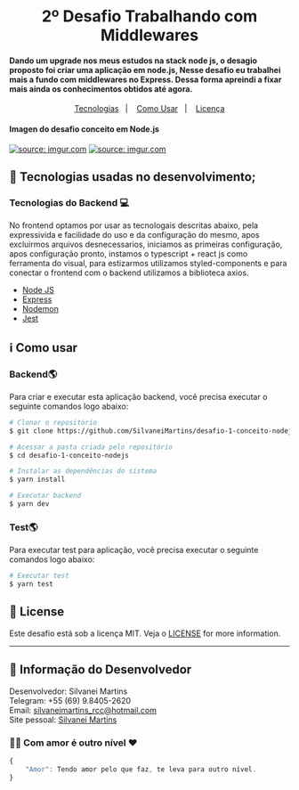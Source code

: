 <h1 align="center">
    2º Desafio Trabalhando com Middlewares
</h1>

<h4 align="left">
Dando um upgrade nos meus estudos na stack node js, o desagio proposto foi criar uma aplicação em node.js, Nesse desafio eu trabalhei mais a fundo com middlewares no Express. Dessa forma apreindi a fixar mais ainda os conhecimentos obtidos até agora.
</h4>

<p align="center">
  <a href="#rocket-tecnologias">Tecnologias</a>&nbsp;&nbsp;&nbsp;|&nbsp;&nbsp;&nbsp;
  <a href="#information_source-como-usar">Como Usar</a>&nbsp;&nbsp;&nbsp;|&nbsp;&nbsp;&nbsp;
  <a href="#memo-license">Licença</a>
</p>

<h4 align="left">
  Imagen do desafio conceito em Node.js
</h4>
<a href="https://imgur.com/Bnm9Td3"><img src="https://i.imgur.com/Bnm9Td3.png" title="source: imgur.com" /></a>
<a href="https://imgur.com/XIqrg7M"><img src="https://i.imgur.com/XIqrg7M.png" title="source: imgur.com" /></a>

## :rocket: Tecnologias usadas no desenvolvimento;

### Tecnologias do Backend :computer:
No frontend optamos por usar as tecnologais descritas abaixo, pela expressivida e facilidade do uso e da configuração do mesmo, apos excluirmos arquivos desnecessarios, iniciamos as primeiras configuração, apos configuração pronto, instamos o typescript + react js como ferramenta do visual, para estizarmos utilizamos styled-components e para conectar o frontend com o backend utilizamos a biblioteca axios.

-  [Node JS](https://nodejs.org/en/)
-  [Express](https://expressjs.com/pt-br/)
-  [Nodemon](https://github.com/remy/nodemon)
-  [Jest](https://github.com/facebook/jest)

## :information_source: Como usar

### Backend:earth_americas:
Para criar e executar esta aplicação backend, você precisa executar o seguinte comandos logo abaixo:

```bash
# Clonar o repositório
$ git clone https://github.com/SilvaneiMartins/desafio-1-conceito-nodejs

# Acessar a pasta criada pelo repositório
$ cd desafio-1-conceito-nodejs

# Instalar as dependências do sistema
$ yarn install

# Executar backend
$ yarn dev
```


### Test:earth_americas:
Para executar test para aplicação, você precisa executar o seguinte comandos logo abaixo:

```bash
# Executar test
$ yarn test
```


## :memo: License
Este desafio está sob a licença MIT. Veja o [LICENSE](https://github.com/SilvaneiMartins/desafio-1-conceito-nodejs/blob/master/LICENSE) for more information.

---

## 👩 Informação do Desenvolvedor
Desenvolvedor: Silvanei Martins<br>
Telegram: +55 (69) 9.8405-2620 <br>
Email: silvaneimartins_rcc@hotmail.com<br>
Site pessoal: <a href="https://silvaneimartins.com.br/">Silvanei Martins</a><br>

### 🤜🤛 Com amor é outro nível ❤
```js
{
    "Amor": Tendo amor pelo que faz, te leva para outro nível.
}
```

